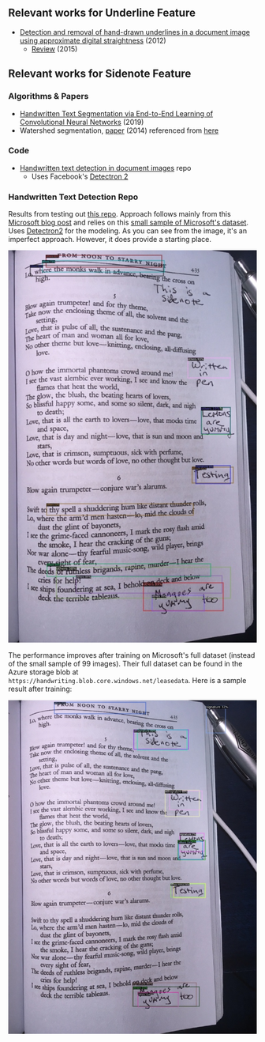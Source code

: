 ## Relevant works for Underline Feature
- [Detection and removal of hand-drawn underlines in a document image using approximate digital straightness](https://dl.acm.org/doi/abs/10.1145/2432553.2432576) (2012)
  - [Review](http://www.iraj.in/journal/journal_file/journal_pdf/6-162-1440572906136-140.pdf) (2015)

## Relevant works for Sidenote Feature

### Algorithms & Papers
- [Handwritten Text Segmentation via End-to-End Learning of Convolutional Neural Networks](https://arxiv.org/pdf/1906.05229.pdf) (2019)
- Watershed segmentation, [paper](http://ictactjournals.in/paper/IJIVP_V4_I3_Paper_7_767_772.pdf) (2014) referenced from [here](https://cs.stackexchange.com/a/88497)

### Code
- [Handwritten text detection in document images](https://github.com/crazycloud/Handwritten-text-Detection-Detectron2) repo
  - Uses Facebook's [Detectron 2](https://github.com/facebookresearch/detectron2)

### Handwritten Text Detection Repo
Results from testing out [this repo](https://github.com/crazycloud/Handwritten-text-Detection-Detectron2). Approach follows mainly from this [Microsoft blog post](https://devblogs.microsoft.com/cse/2018/05/07/handwriting-detection-and-recognition-in-scanned-documents-using-azure-ml-package-computer-vision-azure-cognitive-services-ocr/) and relies on this [small sample of Microsoft's dataset](https://github.com/CatalystCode/Handwriting). Uses [Detectron2](https://github.com/facebookresearch/detectron2) for the modeling. As you can see from the image, it's an imperfect approach. However, it does provide a starting place.

![](examples/sidenote_text/model1-results.jpg)

The performance improves after training on Microsoft's full dataset (instead of the small sample of 99 images). Their full dataset can be found in the Azure storage blob at `https://handwriting.blob.core.windows.net/leasedata`. Here is a sample result after training:

![](examples/sidenote_text/model2-results.jpg)
